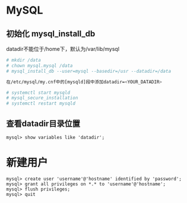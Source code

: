 # MySQL

## 初始化 mysql_install_db

datadir不能位于/home下，默认为/var/lib/mysql

```bash
# mkdir /data
# chown mysql.mysql /data
# mysql_install_db --user=mysql --basedir=/usr --datadir=/data

在/etc/mysql/my.cnf中的[mysqld]段中添加datadir=<YOUR_DATADIR>

# systemctl start mysqld
# mysql_secure_installation
# systemctl restart mysqld
```

## 查看datadir目录位置

```mysql
mysql> show variables like 'datadir';
```

# 新建用户

```mysql
mysql> create user 'username'@'hostname' identified by 'password';
mysql> grant all privileges on *.* to 'username'@'hostname';
mysql> flush privileges;
mysql> quit
```
